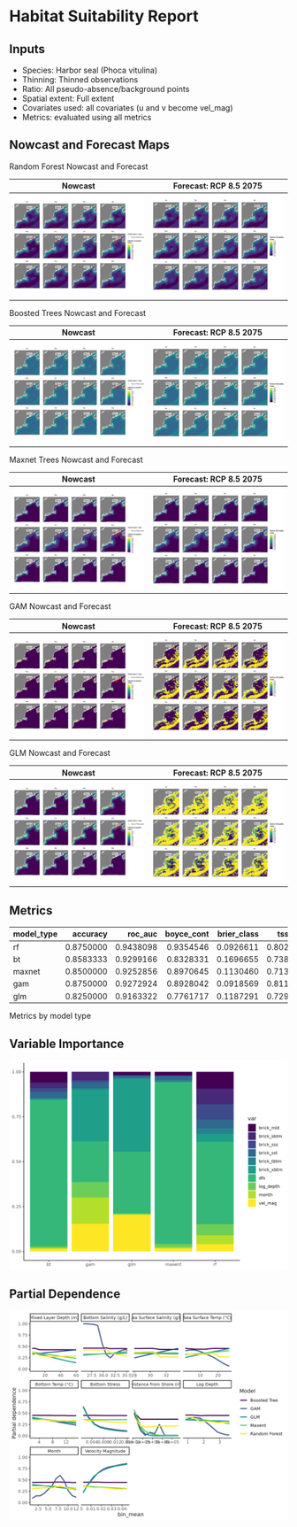 Habitat Suitability Report
================

## Inputs

- Species: Harbor seal (Phoca vitulina)
- Thinning: Thinned observations
- Ratio: All pseudo-absence/background points
- Spatial extent: Full extent
- Covariates used: all covariates (u and v become vel_mag)
- Metrics: evaluated using all metrics

## Nowcast and Forecast Maps

Random Forest Nowcast and Forecast

| Nowcast | Forecast: RCP 8.5 2075 |
|:--:|:--:|
| ![](../../../../tidy_reports/versions/c13/000300/c13.000300.01_12_rf_compiled_casts.png) | ![](../../../../tidy_reports/versions/c13/000304/c13.000304.01_12_rf_compiled_casts.png) |

Boosted Trees Nowcast and Forecast

| Nowcast | Forecast: RCP 8.5 2075 |
|:--:|:--:|
| ![](../../../../tidy_reports/versions/c13/000300/c13.000300.01_12_bt_compiled_casts.png) | ![](../../../../tidy_reports/versions/c13/000304/c13.000304.01_12_bt_compiled_casts.png) |

Maxnet Trees Nowcast and Forecast

| Nowcast | Forecast: RCP 8.5 2075 |
|:--:|:--:|
| ![](../../../../tidy_reports/versions/c13/000300/c13.000300.01_12_maxent_compiled_casts.png) | ![](../../../../tidy_reports/versions/c13/000304/c13.000304.01_12_maxent_compiled_casts.png) |

GAM Nowcast and Forecast

| Nowcast | Forecast: RCP 8.5 2075 |
|:--:|:--:|
| ![](../../../../tidy_reports/versions/c13/000300/c13.000300.01_12_gam_compiled_casts.png) | ![](../../../../tidy_reports/versions/c13/000304/c13.000304.01_12_gam_compiled_casts.png) |

GLM Nowcast and Forecast

| Nowcast | Forecast: RCP 8.5 2075 |
|:--:|:--:|
| ![](../../../../tidy_reports/versions/c13/000300/c13.000300.01_12_glm_compiled_casts.png) | ![](../../../../tidy_reports/versions/c13/000304/c13.000304.01_12_glm_compiled_casts.png) |

## Metrics

| model_type |  accuracy |   roc_auc | boyce_cont | brier_class |   tss_max |
|:-----------|----------:|----------:|-----------:|------------:|----------:|
| rf         | 0.8750000 | 0.9438098 |  0.9354546 |   0.0926611 | 0.8020994 |
| bt         | 0.8583333 | 0.9299166 |  0.8328331 |   0.1696655 | 0.7388083 |
| maxnet     | 0.8500000 | 0.9252856 |  0.8970645 |   0.1130460 | 0.7134918 |
| gam        | 0.8750000 | 0.9272924 |  0.8928042 |   0.0918569 | 0.8119790 |
| glm        | 0.8250000 | 0.9163322 |  0.7761717 |   0.1187291 | 0.7298549 |

Metrics by model type

## Variable Importance

![](m13.00030_tidy_compiled_files/figure-gfm/variable_importance-1.png)

## Partial Dependence

![](m13.00030_tidy_compiled_files/figure-gfm/partial_dependence-1.png)

